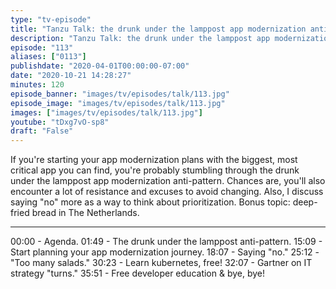 ```yaml
---
type: "tv-episode"
title: "Tanzu Talk: the drunk under the lamppost app modernization anti-pattern"
description: "Tanzu Talk: the drunk under the lamppost app modernization anti-pattern"
episode: "113"
aliases: ["0113"]
publishdate: "2020-04-01T00:00:00-07:00"
date: "2020-10-21 14:28:27"
minutes: 120
episode_banner: "images/tv/episodes/talk/113.jpg"
episode_image: "images/tv/episodes/talk/113.jpg"
images: ["images/tv/episodes/talk/113.jpg"]
youtube: "tDxg7vO-sp8"
draft: "False"
---
```


If you're starting your app modernization plans with the biggest, most critical app you can find, you're probably stumbling through the drunk under the lamppost app modernization anti-pattern. Chances are, you'll also encounter a lot of resistance and excuses to avoid changing. Also, I discuss saying "no" more as a way to think about prioritization. Bonus topic: deep-fried bread in The Netherlands.

----

00:00 - Agenda.
01:49 - The drunk under the lamppost anti-pattern.
15:09 - Start planning your app modernization journey.
18:07 - Saying "no."
25:12 - "Too many salads."
30:23 - Learn kubernetes, free!
32:07 - Gartner on IT strategy "turns."
35:51 - Free developer education & bye, bye!